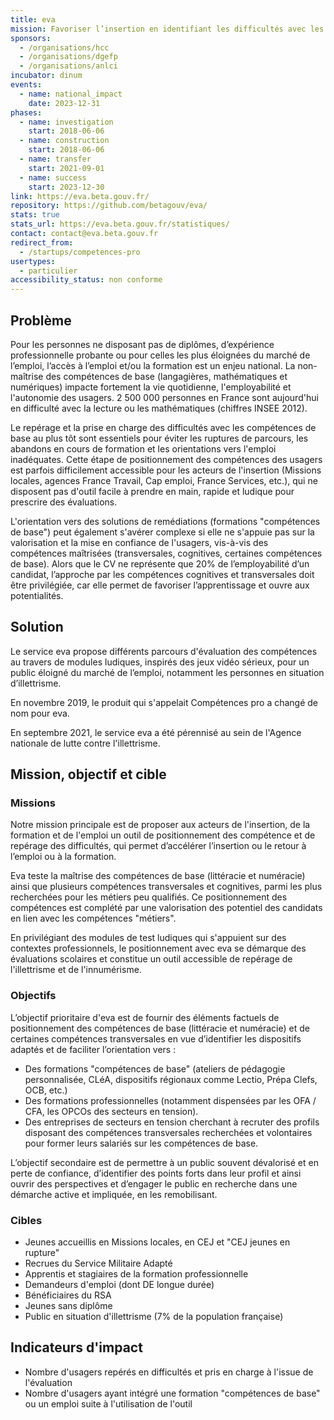 ```yaml
---
title: eva
mission: Favoriser l’insertion en identifiant les difficultés avec les compétences de base et en valorisant les compétences transversales acquises
sponsors:
  - /organisations/hcc
  - /organisations/dgefp
  - /organisations/anlci
incubator: dinum
events:
  - name: national_impact
    date: 2023-12-31
phases:
  - name: investigation
    start: 2018-06-06
  - name: construction
    start: 2018-06-06
  - name: transfer
    start: 2021-09-01
  - name: success
    start: 2023-12-30
link: https://eva.beta.gouv.fr/
repository: https://github.com/betagouv/eva/
stats: true
stats_url: https://eva.beta.gouv.fr/statistiques/
contact: contact@eva.beta.gouv.fr
redirect_from:
  - /startups/competences-pro
usertypes:
  - particulier
accessibility_status: non conforme
---
```

## Problème

Pour les personnes ne disposant pas de diplômes, d’expérience professionnelle
probante ou pour celles les plus éloignées du marché de l’emploi, l’accès à
l’emploi et/ou la formation est un enjeu national. 
La non-maîtrise des compétences de base (langagières, mathématiques et numériques) impacte fortement la vie quotidienne, l'employabilité et l'autonomie des usagers.
2 500 000 personnes en France sont aujourd'hui en difficulté avec la lecture ou les mathématiques (chiffres INSEE 2012). 

Le repérage et la prise en charge des difficultés avec les compétences de base au plus tôt sont essentiels pour éviter les ruptures de parcours, les abandons en cours de formation et les orientations vers l'emploi inadéquates. Cette étape de positionnement des compétences des usagers est parfois difficilement accessible pour les acteurs de l'insertion (Missions locales, agences France Travail, Cap emploi, France Services, etc.), qui ne disposent pas d'outil facile à prendre en main, rapide et ludique pour prescrire des évaluations.

L'orientation vers des solutions de remédiations (formations "compétences de base") peut également s'avérer complexe si elle ne s'appuie pas sur la valorisation et la mise en confiance de l'usagers, vis-à-vis des compétences maîtrisées (transversales, cognitives, certaines compétences de base). Alors que le CV ne
représente que 20% de l’employabilité d’un candidat, l’approche par les
compétences cognitives et transversales doit être privilégiée, car elle permet
de favoriser l’apprentissage et ouvre aux potentialités.

## Solution

Le service eva propose différents parcours d'évaluation des compétences au travers de modules ludiques, inspirés des jeux vidéo sérieux, pour un public éloigné du
marché de l’emploi, notamment les personnes en situation d’illettrisme.

En novembre 2019, le produit qui s'appelait Compétences pro a changé de nom pour eva.

En septembre 2021, le service eva a été pérennisé au sein de l'Agence nationale de lutte contre l'illettrisme.

## Mission, objectif et cible

### Missions

Notre mission principale est de proposer aux acteurs de l'insertion, de la formation et de l'emploi un outil de positionnement des compétence et de repérage des difficultés, qui permet d’accélérer
l’insertion ou le retour à l’emploi ou à la formation. 

Eva teste la maîtrise des compétences de base (littéracie et numéracie) ainsi que plusieurs compétences transversales et cognitives, parmi les plus recherchées pour les
métiers peu qualifiés. Ce positionnement des compétences est complété par une valorisation des potentiel des candidats en lien avec les compétences "métiers".

En privilégiant des modules de test ludiques qui s'appuient sur des contextes professionnels, le positionnement avec eva se démarque des évaluations scolaires et constitue un outil accessible de repérage de l'illettrisme et de l'innumérisme.

### Objectifs

L’objectif prioritaire d'eva est de fournir des éléments factuels
de positionnement des compétences de base (littéracie et numéracie) et de certaines compétences transversales en vue d’identifier les dispositifs adaptés et de
faciliter l’orientation vers :

- Des formations "compétences de base" (ateliers de pédagogie personnalisée, CLéA, dispositifs régionaux comme Lectio, Prépa Clefs, OCB, etc.)
- Des formations professionnelles (notamment dispensées par les OFA / CFA, les OPCOs des secteurs en tension).
- Des entreprises de secteurs en tension cherchant à recruter des profils disposant des compétences transversales recherchées et volontaires pour former leurs salariés sur les compétences de base.

L’objectif secondaire est de permettre à un public souvent dévalorisé et en
perte de confiance, d’identifier des points forts dans leur profil et ainsi
ouvrir des perspectives et d’engager le public en recherche dans une démarche
active et impliquée, en les remobilisant.

### Cibles

- Jeunes accueillis en Missions locales, en CEJ et "CEJ jeunes en rupture"
- Recrues du Service Militaire Adapté
- Apprentis et stagiaires de la formation professionnelle
- Demandeurs d'emploi (dont DE longue durée)
- Bénéficiaires du RSA
- Jeunes sans diplôme
- Public en situation d'illettrisme (7% de la population française)

## Indicateurs d'impact

- Nombre d'usagers repérés en difficultés et pris en charge à l'issue de l'évaluation
- Nombre d'usagers ayant intégré une formation "compétences de base" ou un emploi suite à l'utilisation de l'outil
